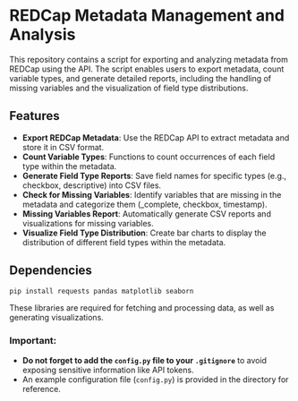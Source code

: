 # REDCap Metadata Management and Analysis

This repository contains a script for exporting and analyzing metadata from REDCap using the API. The script enables users to export metadata, count variable types, and generate detailed reports, including the handling of missing variables and the visualization of field type distributions.

## Features

- **Export REDCap Metadata**: Use the REDCap API to extract metadata and store it in CSV format.
- **Count Variable Types**: Functions to count occurrences of each field type within the metadata.
- **Generate Field Type Reports**: Save field names for specific types (e.g., checkbox, descriptive) into CSV files.
- **Check for Missing Variables**: Identify variables that are missing in the metadata and categorize them (_complete, checkbox, timestamp).
- **Missing Variables Report**: Automatically generate CSV reports and visualizations for missing variables.
- **Visualize Field Type Distribution**: Create bar charts to display the distribution of different field types within the metadata.

## Dependencies

```bash
pip install requests pandas matplotlib seaborn
```

These libraries are required for fetching and processing data, as well as generating visualizations.

### Important:
- **Do not forget to add the `config.py` file to your `.gitignore`** to avoid exposing sensitive information like API tokens. 
- An example configuration file (`config.py`) is provided in the directory for reference.
